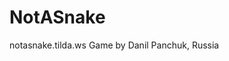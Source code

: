 # NotASnake                                    

notasnake.tilda.ws
Game by Danil Panchuk, Russia


